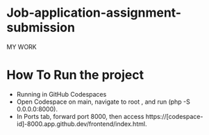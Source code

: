 # Job-application-assignment-submission
MY WORK

# How To Run the project

 - Running in GitHub Codespaces
- Open Codespace on main, navigate to root , and run (php -S 0.0.0.0:8000).
- In Ports tab, forward port 8000, then access https://[codespace-id]-8000.app.github.dev/frontend/index.html.

